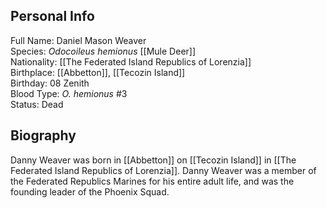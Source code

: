 ## Personal Info

Full Name: Daniel Mason Weaver  
Species: _Odocoileus hemionus_ [[Mule Deer]]  
Nationality: [[The Federated Island Republics of Lorenzia]]  
Birthplace: [[Abbetton]], [[Tecozin Island]]  
Birthday: 08 Zenith  
Blood Type: _O. hemionus_ #3  
Status: Dead  
## Biography

Danny Weaver was born in [[Abbetton]] on [[Tecozin Island]] in [[The Federated Island Republics of Lorenzia]]. Danny Weaver was a member of the Federated Republics Marines for his entire adult life, and was the founding leader of the Phoenix Squad.

